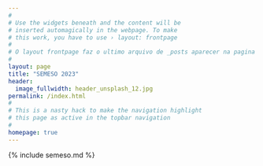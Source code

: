 ```yaml
---
#
# Use the widgets beneath and the content will be
# inserted automagically in the webpage. To make
# this work, you have to use › layout: frontpage
# 
# O layout frontpage faz o ultimo arquivo de _posts aparecer na pagina inicial
#
layout: page
title: "SEMESO 2023"
header:
  image_fullwidth: header_unsplash_12.jpg
permalink: /index.html
#
# This is a nasty hack to make the navigation highlight
# this page as active in the topbar navigation
#
homepage: true
---
```


{% include semeso.md %}
